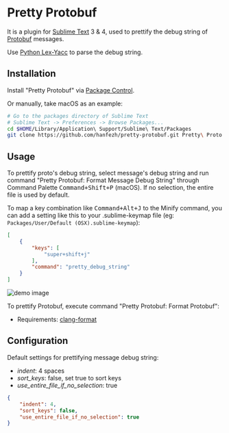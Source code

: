# Pretty Protobuf
It is a plugin for [Sublime Text](https://www.sublimetext.com) 3 & 4, used to prettify the debug string of [Protobuf](https://developers.google.com/protocol-buffers) messages.

Use [Python Lex-Yacc](https://www.dabeaz.com/ply) to parse the debug string.

## Installation

Install "Pretty Protobuf" via [Package Control](https://packagecontrol.io/).

Or manually, take macOS as an example:

```bash
# Go to the packages directory of Sublime Text
# Sublime Text -> Preferences -> Browse Packages...
cd $HOME/Library/Application\ Support/Sublime\ Text/Packages
git clone https://github.com/hanfezh/pretty-protobuf.git Pretty\ Proto
```

## Usage

To prettify proto's debug string, select message's debug string and run command "Pretty Protobuf: Format Message Debug String" through Command Palette <kbd>Command+Shift+P</kbd> (macOS). If no selection, the entire file is used by default.

To map a key combination like <kbd>Command+Alt+J</kbd> to the Minify command, you can add a setting like this to your .sublime-keymap file (eg: `Packages/User/Default (OSX).sublime-keymap`):

```json
[
    {
        "keys": [
            "super+shift+j"
        ],
        "command": "pretty_debug_string"
    }
]
```

![demo image](https://i.redd.it/on25vd96x6b81.gif)

To prettify Protobuf, execute command "Pretty Protobuf: Format Protobuf":

- Requirements: [clang-format](https://clang.llvm.org/docs/ClangFormat.html)

## Configuration

Default settings for prettifying message debug string:

- *indent*: 4 spaces
- *sort_keys*: false, set true to sort keys
- *use_entire_file_if_no_selection*: true

```json
{
    "indent": 4,
    "sort_keys": false,
    "use_entire_file_if_no_selection": true
}
```

